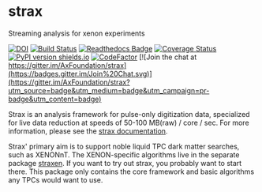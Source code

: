 # strax
Streaming analysis for xenon experiments

[![DOI](https://zenodo.org/badge/DOI/10.5281/zenodo.3698073.svg)](https://doi.org/10.5281/zenodo.3698073)
[![Build Status](https://travis-ci.org/AxFoundation/strax.svg?branch=master)](https://travis-ci.org/AxFoundation/strax)
[![Readthedocs Badge](https://readthedocs.org/projects/strax/badge/?version=latest)](https://strax.readthedocs.io/en/latest/?badge=latest)
[![Coverage Status](https://coveralls.io/repos/github/AxFoundation/strax/badge.svg?branch=master)](https://coveralls.io/github/AxFoundation/strax?branch=master)
[![PyPI version shields.io](https://img.shields.io/pypi/v/strax.svg)](https://pypi.python.org/pypi/strax/)
[![CodeFactor](https://www.codefactor.io/repository/github/axfoundation/strax/badge)](https://www.codefactor.io/repository/github/axfoundation/strax)
[![Join the chat at https://gitter.im/AxFoundation/strax](https://badges.gitter.im/Join%20Chat.svg)](https://gitter.im/AxFoundation/strax?utm_source=badge&utm_medium=badge&utm_campaign=pr-badge&utm_content=badge)

Strax is an analysis framework for pulse-only digitization data, specialized for live data reduction at speeds of 50-100 MB(raw) / core / sec. For more information, please see the [strax documentation](https://strax.readthedocs.io).

Strax' primary aim is to support noble liquid TPC dark matter searches, such as XENONnT. The XENON-specific algorithms live in the separate package [straxen](https://github.com/XENONnT/straxen). If you want to try out strax, you probably want to start there. This package only contains the core framework and basic algorithms any TPCs would want to use.


